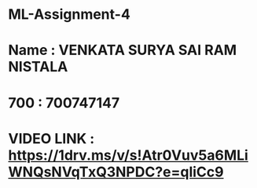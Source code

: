 # ML-Assignment-4
# Name : VENKATA SURYA SAI RAM NISTALA
# 700 : 700747147
# VIDEO LINK : https://1drv.ms/v/s!Atr0Vuv5a6MLiWNQsNVqTxQ3NPDC?e=qliCc9
